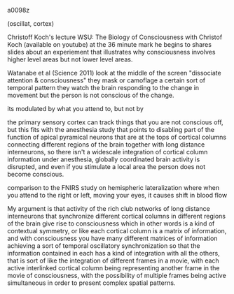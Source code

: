 a0098z

(oscillat, cortex)

Christoff Koch's lecture
WSU: The Biology of Consciousness with Christof Koch
(available on youtube)
at the 36 minute mark he begins to shares slides about an experiement that illustrates why consciousness involves higher level areas but not lower level areas.

Watanabe et al (Science 2011)
look at the middle of the screen
"dissociate attention & consciousness"
they mask or camoflage a certain sort of temporal pattern
they watch the brain responding to the change in movement
but the person is not conscious of the change.

its modulated by what you attend to, but not by 

the primary sensory cortex can track things that you are not conscious off, but this fits with the anesthesia study that points to disabling part of the function of apical pyramical neurons that are at the tops of cortical columns connecting different regions of the brain together with long distance interneurons, so there isn't a widescale integration of cortical column information under anesthesia, globally coordinated brain activity is disrupted, and even if you stimulate a local area the person does not become conscious.

comparison to the FNIRS study on hemispheric lateralization
where when you attend to the right or left, moving your eyes, it causes shift in blood flow

My argument is that activity of the rich club networks of long distance interneurons that synchronize different cortical columns in different regions of the brain give rise to consciousness which in other words is a kind of contextual symmetry, or like each cortical column is a matrix of information, and with consciousness you have many different matrices of information achieving a sort of temporal oscillatory synchronization so that the information contained in each has a kind of integration with all the others, that is sort of like the integration of different frames in a movie, with each active interlinked cortical column being representing another frame in the movie of consciousness, with the possibility of multiple frames being active simultaneous in order to present complex spatial patterns.
